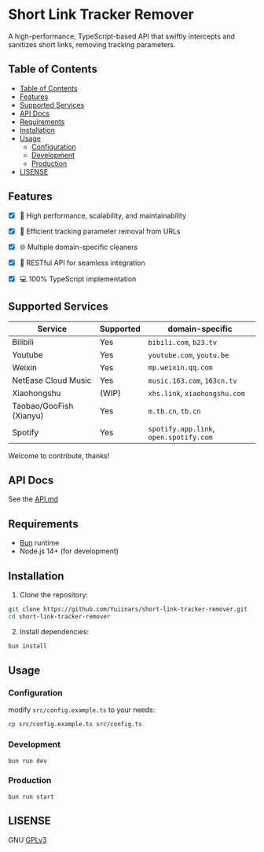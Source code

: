 # Short Link Tracker Remover

A high-performance, TypeScript-based API that swiftly intercepts and sanitizes short links, removing tracking parameters.

## Table of Contents

- [Table of Contents](#table-of-contents)
- [Features](#features)
- [Supported Services](#supported-services)
- [API Docs](#api-docs)
- [Requirements](#requirements)
- [Installation](#installation)
- [Usage](#usage)
  - [Configuration](#configuration)
  - [Development](#development)
  - [Production](#production)
- [LISENSE](#lisense)

## Features

- [x] :rocket: High performance, scalability, and maintainability
- [x] :broom: Efficient tracking parameter removal from URLs
- [x] :globe_with_meridians: Multiple domain-specific cleaners
- [x] :electric_plug: RESTful API for seamless integration
- [x] :computer: 100% TypeScript implementation


## Supported Services

| Service                 | Supported | domain-specific                        |
| ----------------------- | --------- | -------------------------------------- |
| Bilibili                | Yes       | `bibili.com`, `b23.tv`                 |
| Youtube                 | Yes       | `youtube.com`, `youtu.be`              |
| Weixin                  | Yes       | `mp.weixin.qq.com`                     |
| NetEase Cloud Music     | Yes       | `music.163.com`, `163cn.tv`            |
| Xiaohongshu             | (WIP)     | `xhs.link`, `xiaohongshu.com`          |
| Taobao/GooFish (Xianyu) | Yes       | `m.tb.cn`, `tb.cn`                     |
| Spotify                 | Yes       | `spotify.app.link`, `open.spotify.com` |

Welcome to contribute, thanks!

## API Docs

See the [API.md](API.md)

## Requirements

- [Bun](https://bun.sh/) runtime
- Node.js 14+ (for development)

## Installation

1. Clone the repository:

```bash
git clone https://github.com/Yuiinars/short-link-tracker-remover.git
cd short-link-tracker-remover
```

2. Install dependencies:

```bash
bun install
```

## Usage

### Configuration

modify `src/config.example.ts` to your needs:

```bash
cp src/config.example.ts src/config.ts
```

### Development

```
bun run dev
```

### Production

```
bun run start
```

## LISENSE

GNU [GPLv3](LICENSE)